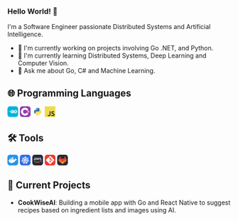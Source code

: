### Hello World! 👋

I'm a Software Engineer passionate Distributed Systems and Artificial Intelligence.

- 🔭 I'm currently working on projects involving Go .NET, and Python.
- 🌱 I'm currently learning Distributed Systems, Deep Learning and Computer Vision.
- 💬 Ask me about  Go, C# and Machine Learning.

## 🌐 Programming Languages

<img src="https://github.com/tandpfun/skill-icons/blob/main/icons/GoLang.svg" alt="Go" width="24"> <img src="https://github.com/tandpfun/skill-icons/blob/main/icons/CS.svg" alt="C#" width="24"> <img src="https://raw.githubusercontent.com/github/explore/80688e429a7d4ef2fca1e82350fe8e3517d3494d/topics/python/python.png" alt="Python" width="24"> <img src="https://raw.githubusercontent.com/github/explore/80688e429a7d4ef2fca1e82350fe8e3517d3494d/topics/javascript/javascript.png" alt="JavaScript" width="24"> 

## 🛠️ Tools

<img src="https://github.com/tandpfun/skill-icons/blob/main/icons/Docker.svg" alt="Docker" width="24"> <img src="https://github.com/tandpfun/skill-icons/blob/main/icons/Kubernetes.svg" alt="Kubernetes" width="24"> <img src="https://github.com/tandpfun/skill-icons/blob/main/icons/AWS-Dark.svg" alt="AWS" width="24"> <img src="https://github.com/tandpfun/skill-icons/blob/main/icons/Git.svg" alt="Git" width="24"> <img src="https://github.com/tandpfun/skill-icons/blob/main/icons/GitLab-Dark.svg" alt="GitLab" width="24">

## 🚀 Current Projects

- **CookWiseAI**: Building a mobile app with Go and React Native to suggest recipes based on ingredient lists and images using AI.

<!--
### My GitHub Stats 📈
![Anurag's GitHub stats](https://github-readme-stats.vercel.app/api?username=mehmetymw&show_icons=true&theme=radical)

